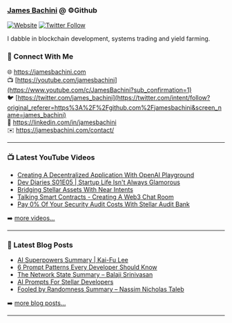 ### [James Bachini][website] @ ⚙️Github

[![Website](https://img.shields.io/website?label=jamesbachini.com&style=for-the-badge&url=https%3A%2F%2Fjamesbachini.com)](https://jamesbachini.com)
[![Twitter Follow](https://img.shields.io/twitter/follow/james_bachini?color=1DA1F2&logo=twitter&style=for-the-badge)](https://twitter.com/intent/follow?original_referer=https%3A%2F%2Fgithub.com%2Fjamesbachini&screen_name=jamesbachini)

I dabble in blockchain development, systems trading and yield farming.

### 👋 Connect With Me

🌐 https://jamesbachini.com
<br />
📺 [https://youtube.com/jamesbachini](https://www.youtube.com/c/JamesBachini?sub_confirmation=1)
<br />
🐦 [https://twitter.com/james_bachini](https://twitter.com/intent/follow?original_referer=https%3A%2F%2Fgithub.com%2Fjamesbachini&screen_name=james_bachini)
<br />
👔 https://linkedin.com/in/jamesbachini
<br />
✉️ https://jamesbachini.com/contact/

---

### 📺 Latest YouTube Videos

<!-- YOUTUBE:START -->
- [Creating A Decentralized Application With OpenAI Playground](https://www.youtube.com/watch?v=E6Uz2oFo33Q)
- [Dev Diaries S01E05 | Startup Life Isn&#39;t Always Glamorous](https://www.youtube.com/watch?v=n2C2K3HHEV0)
- [Bridging Stellar Assets With Near Intents](https://www.youtube.com/watch?v=moqWwcMppgY)
- [Talking Smart Contracts - Creating A Web3 Chat Room](https://www.youtube.com/watch?v=6antNCDIHHk)
- [Pay 0% Of Your Security Audit Costs With Stellar Audit Bank](https://www.youtube.com/watch?v=NatWTeVET9Q)
<!-- YOUTUBE:END -->

➡️ [more videos...](https://youtube.com/jamesbachini)

---

### 📝 Latest Blog Posts

<!-- BLOG-POST-LIST:START -->
- [AI Superpowers Summary | Kai-Fu Lee](https://jamesbachini.com/ai-superpowers-summary/)
- [6 Prompt Patterns Every Developer Should Know](https://jamesbachini.com/6-prompt-patterns-every-developer-should-know/)
- [The Network State Summary – Balaji Srinivasan](https://jamesbachini.com/the-network-state-summary/)
- [AI Prompts For Stellar Developers](https://jamesbachini.com/ai-prompts-stellar/)
- [Fooled by Randomness Summary – Nassim Nicholas Taleb](https://jamesbachini.com/fooled-by-randomness-summary/)
<!-- BLOG-POST-LIST:END -->

➡️ [more blog posts...](https://jamesbachini.com)

---

[website]: https://jamesbachini.com
[twitter]: https://twitter.com/james_bachini
[youtube]: https://youtube.com/jamesbachini
[linkedin]: https://linkedin.com/in/jamesbachini
